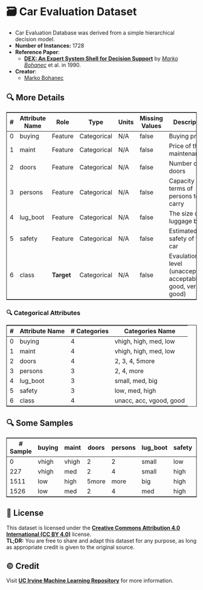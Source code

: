 # 🗃️ Car Evaluation Dataset

- Car Evaluation Database was derived from a simple hierarchical decision model.
- **Number of Instances:** 1728
- **Reference Paper**:
  - [**DEX: An Expert System Shell for Decision Support**](http://www-ai.ijs.si/MarkoBohanec/pub/Sistemica90.pdf) by [*Marko Bohanec*](https://scholar.google.fr/citations?user=USKxp9IAAAAJ&hl=en) et al. in 1990.
- **Creator**:
  - [Marko Bohanec](https://scholar.google.fr/citations?user=USKxp9IAAAAJ&hl=en)

## 🔍 More Details

<table style="margin:0 auto; border: 1px solid;">
  <thead>
    <tr>
      <th style="text-align: center;">#</th>
      <th style="text-align: center;">Attribute Name</th>
      <th style="text-align: center;">Role</th>
      <th style="text-align: center;">Type</th>
      <th style="text-align: center;">Units</th>
      <th style="text-align: center;">Missing Values</th>
      <th style="text-align: center;">Description</th>
    </tr>
  </thead>
  <tbody>
    <tr>
      <td>0</td>
      <td>buying</td>
      <td>Feature</td>
      <td>Categorical</td>
      <td>N/A</td>
      <td>false</td>
      <td>Buying price</td>
    </tr>
    <tr>
      <td>1</td>
      <td>maint</td>
      <td>Feature</td>
      <td>Categorical</td>
      <td>N/A</td>
      <td>false</td>
      <td>Price of the maintenance</td>
    </tr>
    <tr>
      <td>2</td>
      <td>doors</td>
      <td>Feature</td>
      <td>Categorical</td>
      <td>N/A</td>
      <td>false</td>
      <td>Number of doors</td>
    </tr>
    <tr>
      <td>3</td>
      <td>persons</td>
      <td>Feature</td>
      <td>Categorical</td>
      <td>N/A</td>
      <td>false</td>
      <td>Capacity in terms of persons to carry</td>
    </tr>
    <tr>
      <td>4</td>
      <td>lug_boot</td>
      <td>Feature</td>
      <td>Categorical</td>
      <td>N/A</td>
      <td>false</td>
      <td>The size of luggage boot</td>
    </tr>
    <tr>
      <td>5</td>
      <td>safety</td>
      <td>Feature</td>
      <td>Categorical</td>
      <td>N/A</td>
      <td>false</td>
      <td>Estimated safety of the car</td>
    </tr>
    <tr>
      <td>6</td>
      <td>class</td>
      <td><strong>Target</strong></td>
      <td>Categorical</td>
      <td>N/A</td>
      <td>false</td>
      <td>Evaulation level (unacceptable, acceptable, good, very good)</td>
    </tr>
  </tbody>
</table>

### 🔍 Categorical Attributes

<table style="margin:0 auto; border: 1px solid;">
  <thead>
    <tr>
      <th style="text-align: center;">#</th>
      <th style="text-align: center;">Attribute Name</th>
      <th style="text-align: center;"># Categories</th>
      <th style="text-align: center;">Categories Name</th>
    </tr>
  </thead>
  <tbody>
    <tr>
      <td>0</td>
      <td>buying</td>
      <td>4</td>
      <td>vhigh, high, med, low</td>
    </tr>
    <tr>
      <td>1</td>
      <td>maint</td>
      <td>4</td>
      <td>vhigh, high, med, low</td>
    </tr>
    <tr>
      <td>2</td>
      <td>doors</td>
      <td>4</td>
      <td>2, 3, 4, 5more</td>
    </tr>
    <tr>
      <td>3</td>
      <td>persons</td>
      <td>3</td>
      <td>2, 4, more</td>
    </tr>
    <tr>
      <td>4</td>
      <td>lug_boot</td>
      <td>3</td>
      <td>small, med, big</td>
    </tr>
    <tr>
      <td>5</td>
      <td>safety</td>
      <td>3</td>
      <td>low, med, high</td>
    </tr>
    <tr>
      <td>6</td>
      <td>class</td>
      <td>4</td>
      <td>unacc, acc, vgood, good</td>
    </tr>
  </tbody>
</table>

## 🔍 Some Samples

<table style="margin:0 auto; border: 1px solid;">
  <thead>
    <tr>
      <th style="text-align: center;"># Sample</th>
      <th style="text-align: center;">buying</th>
      <th style="text-align: center;">maint</th>
      <th style="text-align: center;">doors</th>
      <th style="text-align: center;">persons</th>
      <th style="text-align: center;">lug_boot</th>
      <th style="text-align: center;">safety</th>
      <th style="text-align: center;">class</th>
    </tr>
  </thead>
  <tbody>
    <tr>
      <td>0</td>
      <td>vhigh</td>
      <td>vhigh</td>
      <td>2</td>
      <td>2</td>
      <td>small</td>
      <td>low</td>
      <td>unacc</td>
    </tr>
    <tr>
      <td>227</td>
      <td>vhigh</td>
      <td>med</td>
      <td>2</td>
      <td>4</td>
      <td>small</td>
      <td>high</td>
      <td>acc</td>
    </tr>
    <tr>
      <td>1511</td>
      <td>low</td>
      <td>high</td>
      <td>5more</td>
      <td>more</td>
      <td>big</td>
      <td>high</td>
      <td>vgood</td>
    </tr>
    <tr>
      <td>1526</td>
      <td>low</td>
      <td>med</td>
      <td>2</td>
      <td>4</td>
      <td>med</td>
      <td>high</td>
      <td>good</td>
    </tr>
  </tbody>
</table>

## 📄 License

This dataset is licensed under the [**Creative Commons Attribution 4.0 International (CC BY 4.0)**](https://creativecommons.org/licenses/by/4.0/legalcode) license.  
**TL;DR:** You are free to share and adapt this dataset for any purpose, as long as appropriate credit is given to the original source.

## ©️ Credit

Visit [**UC Irvine Machine Learning Repository**](https://archive.ics.uci.edu/dataset/19/car+evaluation) for more information.
